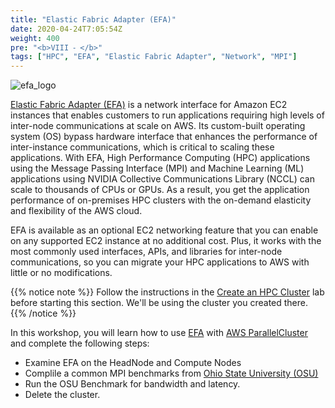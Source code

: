```yaml
---
title: "Elastic Fabric Adapter (EFA)"
date: 2020-04-24T7:05:54Z
weight: 400
pre: "<b>VIII ⁃ </b>"
tags: ["HPC", "EFA", "Elastic Fabric Adapter", "Network", "MPI"]
---
```


![efa_logo](/images/efa/efa.png)

[Elastic Fabric Adapter (EFA)](https://aws.amazon.com/hpc/efa/) is a network interface for Amazon EC2 instances that enables customers to run applications requiring high levels of inter-node communications at scale on AWS. Its custom-built operating system (OS) bypass hardware interface that enhances the performance of inter-instance communications, which is critical to scaling these applications. With EFA, High Performance Computing (HPC) applications using the Message Passing Interface (MPI) and Machine Learning (ML) applications using NVIDIA Collective Communications Library (NCCL) can scale to thousands of CPUs or GPUs. As a result, you get the application performance of on-premises HPC clusters with the on-demand elasticity and flexibility of the AWS cloud.

EFA is available as an optional EC2 networking feature that you can enable on any supported EC2 instance at no additional cost. Plus, it works with the most commonly used interfaces, APIs, and libraries for inter-node communications, so you can migrate your HPC applications to AWS with little or no modifications.

{{% notice note %}}
Follow the instructions in the [Create an HPC Cluster](/05-create-cluster.html) lab before starting this section. We'll be using the cluster you created there.
{{% /notice %}}

In this workshop, you will learn how to use [EFA](https://aws.amazon.com/hpc/efa/) with [AWS ParallelCluster](https://aws.amazon.com/hpc/parallelcluster/) and complete the following steps:

- Examine EFA on the HeadNode and Compute Nodes
- Complile a common MPI benchmarks from [Ohio State University (OSU) ](http://mvapich.cse.ohio-state.edu/benchmarks/) 
- Run the OSU Benchmark for bandwidth and latency.
- Delete the cluster.